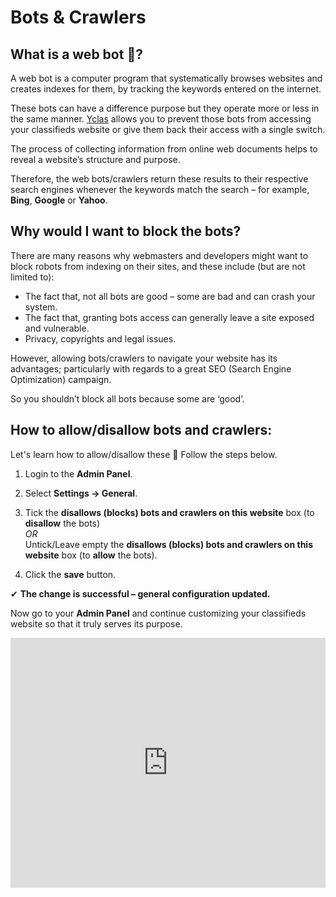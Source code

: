 # Bots & Crawlers


## **What is a web bot 🤖?**

A web bot is a computer program that systematically browses websites and creates indexes for them, by tracking the keywords entered on the internet. 

These bots can have a difference purpose but they operate more or less in the same manner.  [Yclas](http://yclas.com/)  allows you to prevent those bots from accessing your classifieds website or give them back their access with a single switch.

The process of collecting information from online web documents helps to reveal a website’s structure and purpose. 

Therefore, the web bots/crawlers return these results to their respective search engines whenever the keywords match the search – for example, **Bing**, **Google** or **Yahoo**.

## Why would I want to block the bots?

There are many reasons why webmasters and developers might want to block robots from indexing on their sites, and these include (but are not limited to):

-   The fact that, not all bots are good – some are bad and can crash your system.
-   The fact that, granting bots access can generally leave a site exposed and vulnerable.
-   Privacy, copyrights and legal issues.

However, allowing bots/crawlers to navigate your website has its advantages; particularly with regards to a great SEO (Search Engine Optimization) campaign. 

So you shouldn’t block all bots because some are ‘good’.

## How to allow/disallow bots and crawlers:
Let's learn how to allow/disallow these 🤖
 Follow the steps below.
1.  Login to the  **Admin Panel**.
2.  Select  **Settings -> General**.
3.  Tick the  **disallows (blocks) bots and crawlers on this website**  box  (to  **disallow**  the bots)  
    _OR_  
   Untick/Leave empty the  **disallows (blocks) bots and crawlers on this website**  box  (to  **allow**  the bots).
    
4.  Click the  **save**  button.

✔ **The change is successful – general configuration updated.**

Now go to your **Admin Panel** and continue customizing your classifieds website so that it truly serves its purpose.  

<iframe width="100%" height="400px" src="https://www.youtube.com/embed/VxlnFcjBXRA" title="Yclas video" frameborder="0" allow="accelerometer; autoplay; clipboard-write; encrypted-media; gyroscope; picture-in-picture" allowfullscreen></iframe>

